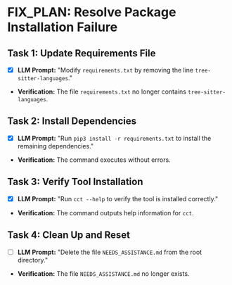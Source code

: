 # FIX_PLAN: Resolve Package Installation Failure

## Task 1: Update Requirements File
- [x] **LLM Prompt:** "Modify `requirements.txt` by removing the line `tree-sitter-languages`."
- **Verification:** The file `requirements.txt` no longer contains `tree-sitter-languages`.

## Task 2: Install Dependencies
- [x] **LLM Prompt:** "Run `pip3 install -r requirements.txt` to install the remaining dependencies."
- **Verification:** The command executes without errors.

## Task 3: Verify Tool Installation
- [x] **LLM Prompt:** "Run `cct --help` to verify the tool is installed correctly."
- **Verification:** The command outputs help information for `cct`.

## Task 4: Clean Up and Reset
- [ ] **LLM Prompt:** "Delete the file `NEEDS_ASSISTANCE.md` from the root directory."
- **Verification:** The file `NEEDS_ASSISTANCE.md` no longer exists.